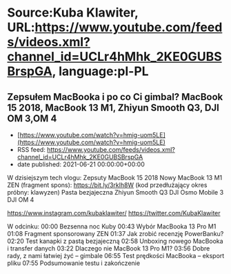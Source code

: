 # Source:Kuba Klawiter, URL:https://www.youtube.com/feeds/videos.xml?channel_id=UCLr4hMhk_2KE0GUBSBrspGA, language:pl-PL

## Zepsułem MacBooka i po co Ci gimbal? MacBook 15 2018, MacBook 13 M1, Zhiyun Smooth Q3, DJI OM 3,OM 4
 - [https://www.youtube.com/watch?v=hmig-uom5LE](https://www.youtube.com/watch?v=hmig-uom5LE)
 - RSS feed: https://www.youtube.com/feeds/videos.xml?channel_id=UCLr4hMhk_2KE0GUBSBrspGA
 - date published: 2021-06-21 00:00:00+00:00

W dzisiejszym tech vlogu:
Zepsuty MacBook 15 2018
Nowy MacBook 13 M1
ZEN (fragment spons): https://bit.ly/3rklh8W 
(kod przedłużający okres próbny: klawyzen)
Pasta bezjajeczna
Zhiyun Smooth Q3
DJI Osmo Mobile 3
DJI OM 4

https://www.instagram.com/kubaklawiter/
https://twitter.com/KubaKlawiter

W odcinku:
00:00 Bezsenna noc Kuby
00:43 Wybór MacBooka 13 Pro M1
01:08 Fragment sponsorowany ZEN
01:37 Jak zrobić recenzję PowerBanku?
02:20 Test kanapki z pastą bezjajeczną
02:58 Unboxing nowego MacBooka i transfer danych
03:22 Dlaczego nie MacBook 13 Pro M1?
03:56 Dobre rady, z nami łatwiej żyć – gimbale
06:55 Test prędkości MacBooka – eksport pliku
07:55 Podsumowanie testu i zakończenie

